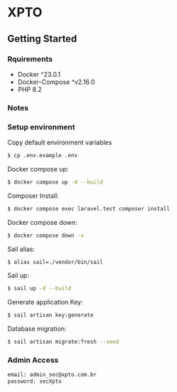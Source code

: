# XPTO

## Getting Started 

### Rquirements

- Docker ^23.0.1
- Docker-Compose ^v2.16.0
- PHP 8.2

### Notes

### Setup environment

Copy default environment variables

```sh
$ cp .env.example .env
```
Docker compose up:

```sh
$ docker compose up -d --build
```
Composer Install:

```sh
$ docker compose exec laravel.test composer install
```
Docker compose down:

```sh
$ docker compose down -v
```

Sail alias:

```sh
$ alias sail=./vendor/bin/sail
```

Sail up:

```sh
$ sail up -d --build
```

Generate application Key:

```sh
$ sail artisan key:generate
```

Database migration:

```sh
$ sail artisan migrate:fresh --seed
```

### Admin Access

```sh
email: admin_sec@xpto.com.br
password: secXpto
```
